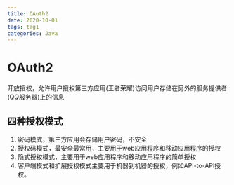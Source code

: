 ```yaml
---
title: OAuth2
date: 2020-10-01
tags: tag1
categories: Java
---
```

# OAuth2  
开放授权，允许用户授权第三方应用(王者荣耀)访问用户存储在另外的服务提供者(QQ服务器)上的信息

## 四种授权模式
1. 密码模式，第三方应用会存储用户密码，不安全   
2. 授权码模式，最安全最常用，主要用于web应用程序和移动应用程序的授权
3. 隐式授权模式，主要用于web应用程序和移动应用程序的简单授权
4. 客户端模式和扩展授权模式主要用于机器到机器的授权，例如API-to-API授权。